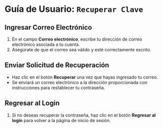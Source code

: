 # Guía de Usuario: `Recuperar Clave`

## **Ingresar Correo Electrónico**

1. En el campo **Correo electrónico**, escribe tu dirección de correo electrónico asociada a tu cuenta.
2. Asegúrate de que el correo sea válido y esté correctamente escrito.

## **Enviar Solicitud de Recuperación**

- Haz clic en el botón **Recuperar** una vez que hayas ingresado tu correo.
- Se enviará un correo electrónico a la dirección proporcionada con instrucciones para restablecer tu contraseña.

## **Regresar al Login**

1. Si no deseas recuperar la contraseña, haz clic en el botón **Regresar al login** para volver a la página de inicio de sesión.
